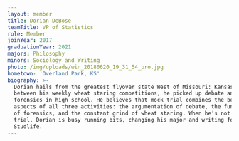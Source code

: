 ```yaml
---
layout: member
title: Dorian DeBose
teamTitle: VP of Statistics
role: Member
joinYear: 2017
graduationYear: 2021
majors: Philosophy
minors: Sociology and Writing
photo: /img/uploads/win_20180620_19_31_54_pro.jpg
hometown: 'Overland Park, KS'
biography: >-
  Dorian hails from the greatest flyover state West of Missouri: Kansas. In
  between his weekly wheat staring competitions, he picked up debate and
  forensics in high school. He believes that mock trial combines the best
  aspects of all three activities: the argumentation of debate, the fun acting
  of forensics, and the constant grind of wheat staring. When he’s not mocking
  trial, Dorian is busy running bits, changing his major and writing for
  Studlife.
---
```


